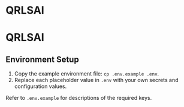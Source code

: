 # QRLSAI
# QRLSAI

## Environment Setup

1. Copy the example environment file: `cp .env.example .env`.
2. Replace each placeholder value in `.env` with your own secrets and configuration values.

Refer to `.env.example` for descriptions of the required keys.
